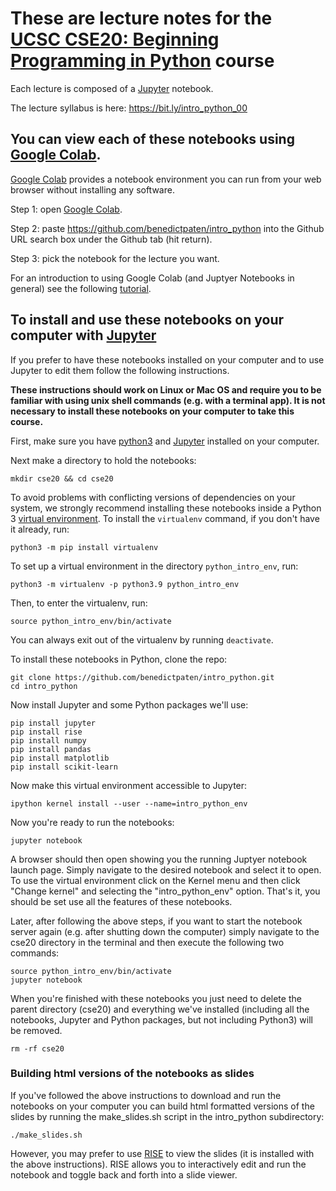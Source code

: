 # These are lecture notes for the [UCSC CSE20: Beginning Programming in Python](https://courses.soe.ucsc.edu/courses/cse20) course

Each lecture is composed of a [Jupyter](https://jupyter.org/) notebook.

The lecture syllabus is here: https://bit.ly/intro_python_00

## You can view each of these notebooks using [Google Colab](https://colab.research.google.com/).
  
[Google Colab](https://colab.research.google.com/) provides a notebook environment
you can run from your web browser without installing any software.

Step 1: open [Google Colab](https://colab.research.google.com/).

Step 2: paste https://github.com/benedictpaten/intro_python into the
Github URL search box under the Github tab (hit return).

Step 3: pick the notebook for the lecture you want.

For an introduction to using Google Colab (and Juptyer Notebooks in general) 
see the following [tutorial](https://colab.research.google.com/notebooks/intro.ipynb).

## To install and use these notebooks on your computer with [Jupyter](https://jupyter.org/)

If you prefer to have these notebooks installed on your computer and to use Jupyter to edit them
follow the following instructions. 

**These instructions should work on
Linux or Mac OS and require you to be familiar with using unix shell commands (e.g. with a terminal app).
It is not necessary to install these notebooks on your computer to take this course.**

First, make sure you have [python3](https://www.python.org/) and [Jupyter](https://jupyter.org/) installed on your computer.

Next make a directory to hold the notebooks:

```
mkdir cse20 && cd cse20
```

To avoid problems with conflicting versions of dependencies on your system, we strongly recommend installing 
these notebooks inside a Python 3 [virtual environment](https://virtualenv.pypa.io/en/stable/). To install the `virtualenv` command, if you don't have it already, run:

```
python3 -m pip install virtualenv
```

To set up a virtual environment in the directory `python_intro_env`, run:
```
python3 -m virtualenv -p python3.9 python_intro_env
```

Then, to enter the virtualenv, run:
```
source python_intro_env/bin/activate
```

You can always exit out of the virtualenv by running `deactivate`.


To install these notebooks in Python, clone the repo:  
```
git clone https://github.com/benedictpaten/intro_python.git
cd intro_python
```

Now install Jupyter and some Python packages we'll use:

```
pip install jupyter
pip install rise
pip install numpy
pip install pandas
pip install matplotlib
pip install scikit-learn
```

Now make this virtual environment accessible to Jupyter:

```
ipython kernel install --user --name=intro_python_env
```

Now you're ready to run the notebooks:

```
jupyter notebook
```

A browser should then open showing you the running Juptyer notebook launch page. Simply
navigate to the desired notebook and select it to open. To use the virtual environment
click on the Kernel menu and then click "Change kernel" and selecting the "intro_python_env"
option. That's it, you should be set use all the features of these notebooks.

Later, after following the above steps, if you want to start the notebook server again (e.g. after
shutting down the computer) simply navigate to the cse20 directory in the terminal and then 
execute the following two commands:

```
source python_intro_env/bin/activate
jupyter notebook
```

When you're finished with these notebooks you
just need to delete the parent directory (cse20) and
everything we've installed (including all the notebooks, Jupyter and Python packages, 
but not including Python3) will be removed.

```
rm -rf cse20
```

### Building html versions of the notebooks as slides

If you've followed the above instructions to download and run the notebooks on your computer
you can build html formatted versions of the slides by running the make_slides.sh script in the 
intro_python subdirectory:

```
./make_slides.sh
```

However, you may prefer to use [RISE](https://rise.readthedocs.io/en/stable/) to view
the slides (it is installed with the above instructions). RISE allows
you to interactively edit and run the notebook and toggle back and forth into
a slide viewer.
